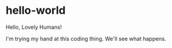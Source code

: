 # hello-world

Hello, Lovely Humans!

I'm trying my hand at this coding thing. We'll see what happens. 
